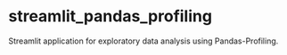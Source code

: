# streamlit_pandas_profiling

Streamlit application for exploratory data analysis using Pandas-Profiling.
